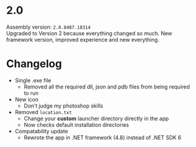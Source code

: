 # 2.0
Assembly version: `2.0.8487.18314`  
Upgraded to Version 2 because everything changed so much. New framework version, improved experience and new everything.

# Changelog
* Single .exe file
  * Removed all the required dll, json and pdb files from being required to run
* New icon
  * Don't judge my photoshop skills
* Removed `location.txt`
  * Change your **custom** launcher directory directly in the app
  * Now checks default installation directories
* Compatability update
  * Rewrote the app in .NET framework (4.8) instead of .NET SDK 6
